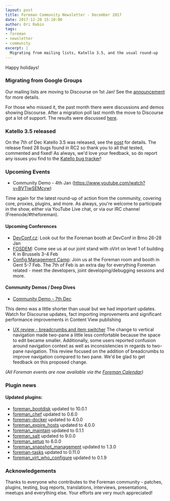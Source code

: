 ```yaml
---
layout: post
title: Foreman Community Newsletter - December 2017
date: 2017-12-28 15:10:00
author: Ori Rabin
tags:
- foreman
- newsletter
- community
excerpt: |
  Migrating from mailing lists, Katello 3.5, and the usual round-up
---
```


Happy holidays!

### Migrating from Google Groups

Our mailing lists are moving to Discourse on 1st Jan!
See the [announcement][discourse_announcement] for more details.

For those who missed it, the past month there were discussions and
demos showing Discourse. After a migration poll last month the move to
Discourse got a lot of support.
The results were discussed [here](https://youtu.be/g8XnAKfG9xY?t=99). 

### Katello 3.5 released

On the 7th of Dec Katello 3.5 was released, see the [post][k_3_5] for details.
The release fixed 28 bugs found in RC2 so thank you to all that tested,
commented and fixed! As always, we'd love your feedback, so do report
any issues you find to the [Katello bug tracker][k_issues]!

### Upcoming Events

* Community Demo - 4th Jan  (https://www.youtube.com/watch?v=BVTiwSEMcyw)

Time again for the latest round-up of action from the community, covering core,
proxies, plugins, and more.  As always, you're welcome to participate in the
show, either via YouTube Live chat, or via our IRC channel
(Freenode/#theforeman).

#### Upcoming Conferences

* [DevConf.cz](https://devconf.cz/): Look out for the Foreman booth at DevConf in Brno 26-28 Jan
* [FOSDEM](https://fosdem.org/2018/): Come see us at our joint stand with oVirt
on level 1 of building K in Brussels 3-4 Feb
* [Config Management Camp](http://cfgmgmtcamp.eu/): Join us at the Foreman room and booth
in Gent 5-7 Feb. The 7th of Feb is an extra day for everything Foreman related - meet the
developers, joint developing/debugging sessions and more.

#### Community Demos / Deep Dives

* [Community Demo - 7th Dec](https://www.youtube.com/watch?v=g8XnAKfG9xY)

This demo was a little shorter than usual but we had important updates.
Watch for Discourse updates, fact importing improvements and significant
performance improvements in Content View publishing


* [UX review - breadcrumbs and item switcher](https://www.youtube.com/watch?v=4fX_kjPlzVw)
The change to vertical navigation made two-pane a little less comfortable because
the space to edit became smaller. Additionally, some users reported confusion
around navigation context as well as inconsistencies in regards to two-pane navigation. 
This review focused on the addition of breadcrumbs to improve navigation
compared to two pane. We'd be glad to get feedback on this proposed change.


_(All Foreman events are now available via the [Foreman Calendar](/events))_

### Plugin news

#### Updated plugins:

- [foreman_bootdisk](https://github.com/theforeman/foreman_bootdisk) updated to 10.0.1
- [foreman_chef](https://github.com/theforeman/foreman_chef) updated to 0.6.0
- [foreman-docker](https://github.com/theforeman/foreman-docker) updated to 4.0.0
- [foreman_expire_hosts](https://github.com/theforeman/foreman_expire_hosts) updated to 4.0.0
- [foreman_maintain](https://github.com/theforeman/foreman_maintain) updated to 0.1.1
- [foreman_salt](https://github.com/theforeman/foreman_salt) updated to 9.0.0
- [foreman_setup](https://github.com/theforeman/foreman_setup) to 6.0.0 
- [foreman_snapshot_management](https://github.com/ATIX-AG/foreman_snapshot_management) updated to 1.3.0
- [foreman-tasks](https://github.com/theforeman/foreman-tasks) updated to 0.11.0
- [foreman_virt_who_configure](https://github.com/theforeman/foreman_virt_who_configure) updated to 0.1.9

### Acknowledgements

Thanks to everyone who contributes to the Foreman community - patches, plugins,
testing, bug reports, translations, interviews, presentations, meetups and
everything else. Your efforts are very much appreciated!

[issues]: http://projects.theforeman.org/issues
[k_issues]: http://projects.theforeman.org/projects/katello/issues

[k_3_5]: https://groups.google.com/forum/#!topic/foreman-users/I9GI2eMmTfk
[discourse_announcement]: https://groups.google.com/forum/#!topic/foreman-announce/OR5JocmW12I

